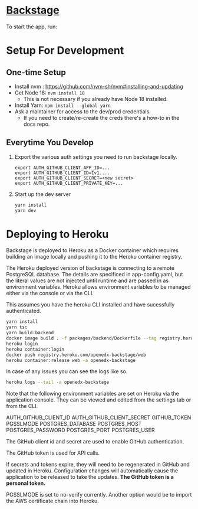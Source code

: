 # [Backstage](https://backstage.io)

To start the app, run:

# Setup For Development

## One-time Setup
- Install nvm : https://github.com/nvm-sh/nvm#installing-and-updating
- Get Node 18: `nvm install 18`
    - This is not necessary if you already have Node 18 installed.
- Install Yarn: `npm install --global yarn`
- Ask a maintainer for access to the dev/prod credentials.
    - If you need to create/re-create the creds there's a how-to in the docs repo.


## Everytime You Develop

1. Export the various auth settings you need to run backstage locally.
    ```
    export AUTH_GITHUB_CLIENT_APP_ID=...
    export AUTH_GITHUB_CLIENT_ID=Iv1....
    export AUTH_GITHUB_CLIENT_SECRET=<new secret>
    export AUTH_GITHUB_CLIENT_PRIVATE_KEY=...
    ```

2. Start up the dev server
    ```sh
    yarn install
    yarn dev
    ```

# Deploying to Heroku

Backstage is deployed to Heroku as a Docker container which requires
building an image locally and pushing it to the Heroku container
registry.

The Heroku deployed version of backstage is connecting to a remote
PostgreSQL database. The details are specificed in app-config.yaml,
but the literal values are not injected until runtime and are passed
in as environment variables. Heroku allows environment variables to be
managed either via the console or via the CLI.

This assumes you have the heroku CLI installed and have sucessfully
authenticated.

```sh
yarn install
yarn tsc
yarn build:backend
docker image build . -f packages/backend/Dockerfile --tag registry.heroku.com/openedx-backstage/web --pull
heroku login
heroku container:login
docker push registry.heroku.com/openedx-backstage/web
heroku container:release web -a openedx-backstage
```

In case of any issues you can see the logs like so.

```sh
heroku logs --tail -a openedx-backstage
```

Note that the following environment variables are set on Heroku via the application console. They can be viewed and edited from the settings tab or from the CLI.

AUTH_GITHUB_CLIENT_ID
AUTH_GITHUB_CLIENT_SECRET
GITHUB_TOKEN
PGSSLMODE
POSTGRES_DATABASE
POSTGRES_HOST
POSTGRES_PASSWORD
POSTGRES_PORT
POSTGRES_USER

The GitHub client id and secret are used to enable GitHub authentication.

The GitHub token is used for API calls.

If secrets and tokens expire, they will need to be regenerated in GitHub and updated in Heroku. Configuration changes will automatically cause the application to be released to take the updates. **The GitHub token is a personal token.**

PGSSLMODE is set to no-verify currently.  Another option would be to import the AWS certificate chain into Heroku.
